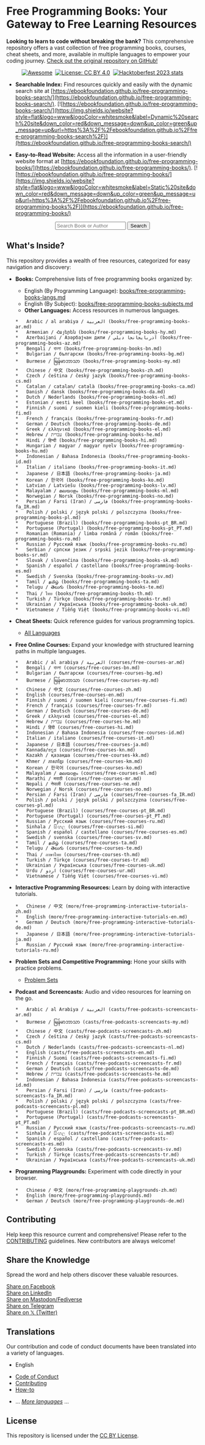 # Free Programming Books: Your Gateway to Free Learning Resources

**Looking to learn to code without breaking the bank?** This comprehensive repository offers a vast collection of free programming books, courses, cheat sheets, and more, available in multiple languages to empower your coding journey. [Check out the original repository on GitHub!](https://github.com/EbookFoundation/free-programming-books)

<div align="center" markdown="1">

[![Awesome](https://cdn.rawgit.com/sindresorhus/awesome/d7305f38d29fed78fa85652e3a63e154dd8e8829/media/badge.svg)](https://github.com/sindresorhus/awesome)&#160;
[![License: CC BY 4.0](https://img.shields.io/badge/License-CC%20BY%204.0-lightgrey.svg)](https://creativecommons.org/licenses/by/4.0/)&#160;
[![Hacktoberfest 2023 stats](https://img.shields.io/github/hacktoberfest/2023/EbookFoundation/free-programming-books?label=Hacktoberfest+2023)](https://github.com/EbookFoundation/free-programming-books/pulls?q=is%3Apr+is%3Amerged+created%3A2023-10-01..2023-10-31)

</div>

*   **Searchable Index:** Find resources quickly and easily with the dynamic search site at [https://ebookfoundation.github.io/free-programming-books-search/](https://ebookfoundation.github.io/free-programming-books-search/).
    [![https://ebookfoundation.github.io/free-programming-books-search/](https://img.shields.io/website?style=flat&logo=www&logoColor=whitesmoke&label=Dynamic%20search%20site&down_color=red&down_message=down&up_color=green&up_message=up&url=https%3A%2F%2Febookfoundation.github.io%2Ffree-programming-books-search%2F)](https://ebookfoundation.github.io/free-programming-books-search/)

*   **Easy-to-Read Website:** Access all the information in a user-friendly website format at [https://ebookfoundation.github.io/free-programming-books/](https://ebookfoundation.github.io/free-programming-books/).
    [![https://ebookfoundation.github.io/free-programming-books/](https://img.shields.io/website?style=flat&logo=www&logoColor=whitesmoke&label=Static%20site&down_color=red&down_message=down&up_color=green&up_message=up&url=https%3A%2F%2Febookfoundation.github.io%2Ffree-programming-books%2F)](https://ebookfoundation.github.io/free-programming-books/)

<div align="center">
  <form action="https://ebookfoundation.github.io/free-programming-books-search">
    <input type="text" id="fpbSearch" name="search" required placeholder="Search Book or Author"/>
    <label for="submit"> </label>
    <input type="submit" id="submit" name="submit" value="Search" />
  </form>
</div>

## What's Inside?

This repository provides a wealth of free resources, categorized for easy navigation and discovery:

*   **Books:** Comprehensive lists of free programming books organized by:
    *   English (By Programming Language):  [books/free-programming-books-langs.md](books/free-programming-books-langs.md)
    *   English (By Subject): [books/free-programming-books-subjects.md](books/free-programming-books-subjects.md)
    *   **Other Languages:** Access resources in numerous languages.

    ```text
    *   Arabic / al arabiya / العربية (books/free-programming-books-ar.md)
    *   Armenian / Հայերեն (books/free-programming-books-hy.md)
    *   Azerbaijani / Азәрбајҹан дили / آذربايجانجا ديلي (books/free-programming-books-az.md)
    *   Bengali / বাংলা (books/free-programming-books-bn.md)
    *   Bulgarian / български (books/free-programming-books-bg.md)
    *   Burmese / မြန်မာဘာသာ (books/free-programming-books-my.md)
    *   Chinese / 中文 (books/free-programming-books-zh.md)
    *   Czech / čeština / český jazyk (books/free-programming-books-cs.md)
    *   Catalan / catalan/ català (books/free-programming-books-ca.md)
    *   Danish / dansk (books/free-programming-books-da.md)
    *   Dutch / Nederlands (books/free-programming-books-nl.md)
    *   Estonian / eesti keel (books/free-programming-books-et.md)
    *   Finnish / suomi / suomen kieli (books/free-programming-books-fi.md)
    *   French / français (books/free-programming-books-fr.md)
    *   German / Deutsch (books/free-programming-books-de.md)
    *   Greek / ελληνικά (books/free-programming-books-el.md)
    *   Hebrew / עברית (books/free-programming-books-he.md)
    *   Hindi / हिन्दी (books/free-programming-books-hi.md)
    *   Hungarian / magyar / magyar nyelv (books/free-programming-books-hu.md)
    *   Indonesian / Bahasa Indonesia (books/free-programming-books-id.md)
    *   Italian / italiano (books/free-programming-books-it.md)
    *   Japanese / 日本語 (books/free-programming-books-ja.md)
    *   Korean / 한국어 (books/free-programming-books-ko.md)
    *   Latvian / Latviešu (books/free-programming-books-lv.md)
    *   Malayalam / മലയാളം (books/free-programming-books-ml.md)
    *   Norwegian / Norsk (books/free-programming-books-no.md)
    *   Persian / Farsi (Iran) / فارسى (books/free-programming-books-fa_IR.md)
    *   Polish / polski / język polski / polszczyzna (books/free-programming-books-pl.md)
    *   Portuguese (Brazil) (books/free-programming-books-pt_BR.md)
    *   Portuguese (Portugal) (books/free-programming-books-pt_PT.md)
    *   Romanian (Romania) / limba română / român (books/free-programming-books-ro.md)
    *   Russian / Русский язык (books/free-programming-books-ru.md)
    *   Serbian / српски језик / srpski jezik (books/free-programming-books-sr.md)
    *   Slovak / slovenčina (books/free-programming-books-sk.md)
    *   Spanish / español / castellano (books/free-programming-books-es.md)
    *   Swedish / Svenska (books/free-programming-books-sv.md)
    *   Tamil / தமிழ் (books/free-programming-books-ta.md)
    *   Telugu / తెలుగు (books/free-programming-books-te.md)
    *   Thai / ไทย (books/free-programming-books-th.md)
    *   Turkish / Türkçe (books/free-programming-books-tr.md)
    *   Ukrainian / Українська (books/free-programming-books-uk.md)
    *   Vietnamese / Tiếng Việt (books/free-programming-books-vi.md)
    ```

*   **Cheat Sheets:** Quick reference guides for various programming topics.
    *   [All Languages](more/free-programming-cheatsheets.md)

*   **Free Online Courses:** Expand your knowledge with structured learning paths in multiple languages.
    ```text
    *   Arabic / al arabiya / العربية (courses/free-courses-ar.md)
    *   Bengali / বাংলা (courses/free-courses-bn.md)
    *   Bulgarian / български (courses/free-courses-bg.md)
    *   Burmese / မြန်မာဘာသာ (courses/free-courses-my.md)
    *   Chinese / 中文 (courses/free-courses-zh.md)
    *   English (courses/free-courses-en.md)
    *   Finnish / suomi / suomen kieli (courses/free-courses-fi.md)
    *   French / français (courses/free-courses-fr.md)
    *   German / Deutsch (courses/free-courses-de.md)
    *   Greek / ελληνικά (courses/free-courses-el.md)
    *   Hebrew / עברית (courses/free-courses-he.md)
    *   Hindi / हिंदी (courses/free-courses-hi.md)
    *   Indonesian / Bahasa Indonesia (courses/free-courses-id.md)
    *   Italian / italiano (courses/free-courses-it.md)
    *   Japanese / 日本語 (courses/free-courses-ja.md)
    *   Kannada/ಕನ್ನಡ (courses/free-courses-kn.md)
    *   Kazakh / қазақша (courses/free-courses-kk.md)
    *   Khmer / ភាសាខ្មែរ (courses/free-courses-km.md)
    *   Korean / 한국어 (courses/free-courses-ko.md)
    *   Malayalam / മലയാളം (courses/free-courses-ml.md)
    *   Marathi / मराठी (courses/free-courses-mr.md)
    *   Nepali / नेपाली (courses/free-courses-ne.md)
    *   Norwegian / Norsk (courses/free-courses-no.md)
    *   Persian / Farsi (Iran) / فارسى (courses/free-courses-fa_IR.md)
    *   Polish / polski / język polski / polszczyzna (courses/free-courses-pl.md)
    *   Portuguese (Brazil) (courses/free-courses-pt_BR.md)
    *   Portuguese (Portugal) (courses/free-courses-pt_PT.md)
    *   Russian / Русский язык (courses/free-courses-ru.md)
    *   Sinhala / සිංහල (courses/free-courses-si.md)
    *   Spanish / español / castellano (courses/free-courses-es.md)
    *   Swedish / svenska (courses/free-courses-sv.md)
    *   Tamil / தமிழ் (courses/free-courses-ta.md)
    *   Telugu / తెలుగు (courses/free-courses-te.md)
    *   Thai / ภาษาไทย (courses/free-courses-th.md)
    *   Turkish / Türkçe (courses/free-courses-tr.md)
    *   Ukrainian / Українська (courses/free-courses-uk.md)
    *   Urdu / اردو (courses/free-courses-ur.md)
    *   Vietnamese / Tiếng Việt (courses/free-courses-vi.md)
    ```
*   **Interactive Programming Resources:** Learn by doing with interactive tutorials.
    ```text
    *   Chinese / 中文 (more/free-programming-interactive-tutorials-zh.md)
    *   English (more/free-programming-interactive-tutorials-en.md)
    *   German / Deutsch (more/free-programming-interactive-tutorials-de.md)
    *   Japanese / 日本語 (more/free-programming-interactive-tutorials-ja.md)
    *   Russian / Русский язык (more/free-programming-interactive-tutorials-ru.md)
    ```

*   **Problem Sets and Competitive Programming:** Hone your skills with practice problems.
    *   [Problem Sets](more/problem-sets-competitive-programming.md)

*   **Podcast and Screencasts:** Audio and video resources for learning on the go.
    ```text
    *   Arabic / al Arabiya / العربية (casts/free-podcasts-screencasts-ar.md)
    *   Burmese / မြန်မာဘာသာ (casts/free-podcasts-screencasts-my.md)
    *   Chinese / 中文 (casts/free-podcasts-screencasts-zh.md)
    *   Czech / čeština / český jazyk (casts/free-podcasts-screencasts-cs.md)
    *   Dutch / Nederlands (casts/free-podcasts-screencasts-nl.md)
    *   English (casts/free-podcasts-screencasts-en.md)
    *   Finnish / Suomi (casts/free-podcasts-screencasts-fi.md)
    *   French / français (casts/free-podcasts-screencasts-fr.md)
    *   German / Deutsch (casts/free-podcasts-screencasts-de.md)
    *   Hebrew / עברית (casts/free-podcasts-screencasts-he.md)
    *   Indonesian / Bahasa Indonesia (casts/free-podcasts-screencasts-id.md)
    *   Persian / Farsi (Iran) / فارسى (casts/free-podcasts-screencasts-fa_IR.md)
    *   Polish / polski / język polski / polszczyzna (casts/free-podcasts-screencasts-pl.md)
    *   Portuguese (Brazil) (casts/free-podcasts-screencasts-pt_BR.md)
    *   Portuguese (Portugal) (casts/free-podcasts-screencasts-pt_PT.md)
    *   Russian / Русский язык (casts/free-podcasts-screencasts-ru.md)
    *   Sinhala / සිංහල (casts/free-podcasts-screencasts-si.md)
    *   Spanish / español / castellano (casts/free-podcasts-screencasts-es.md)
    *   Swedish / Svenska (casts/free-podcasts-screencasts-sv.md)
    *   Turkish / Türkçe (casts/free-podcasts-screencasts-tr.md)
    *   Ukrainian / Українська (casts/free-podcasts-screencasts-uk.md)
    ```

*   **Programming Playgrounds:** Experiment with code directly in your browser.
    ```text
    *   Chinese / 中文 (more/free-programming-playgrounds-zh.md)
    *   English (more/free-programming-playgrounds.md)
    *   German / Deutsch (more/free-programming-playgrounds-de.md)
    ```

## Contributing

Help keep this resource current and comprehensive! Please refer to the [CONTRIBUTING](docs/CONTRIBUTING.md) guidelines.  New contributors are always welcome!

## Share the Knowledge

Spread the word and help others discover these valuable resources.

<div align="left" markdown="1">
<a href="https://www.facebook.com/share.php?u=https%3A%2F%2Fgithub.com%2FEbookFoundation%2Ffree-programming-books&p[images][0]=&p[title]=Free%20Programming%20Books&p[summary]=">Share on Facebook</a><br>
<a href="http://www.linkedin.com/shareArticle?mini=true&url=https://github.com/EbookFoundation/free-programming-books&title=Free%20Programming%20Books&summary=&source=">Share on LinkedIn</a><br>
<a href="https://toot.kytta.dev/?mini=true&url=https://github.com/EbookFoundation/free-programming-books&title=Free%20Programming%20Books&summary=&source=">Share on Mastodon/Fediverse</a><br>    
<a href="https://t.me/share/url?url=https://github.com/EbookFoundation/free-programming-books">Share on Telegram</a><br>
<a href="https://twitter.com/intent/tweet?text=https://github.com/EbookFoundation/free-programming-books%0AFree%20Programming%20Books">Share on 𝕏 (Twitter)</a><br>
</div>

## Translations

Our contribution and code of conduct documents have been translated into a variety of languages.
*   English
  +   [Code of Conduct](docs/CODE_OF_CONDUCT.md)
  +   [Contributing](docs/CONTRIBUTING.md)
  +   [How-to](docs/HOWTO.md)
*   ... *[More languages](docs/README.md#translations)* ...

## License

This repository is licensed under the [CC BY License](LICENSE).